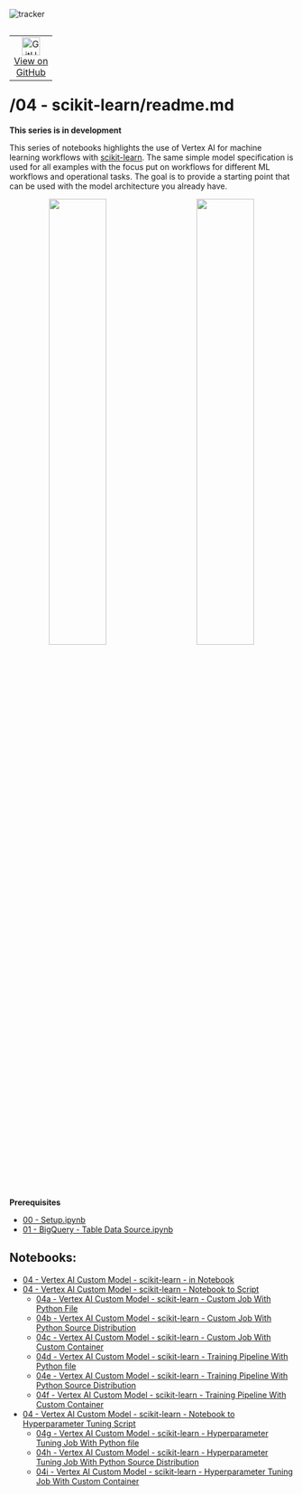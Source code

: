 ![tracker](https://us-central1-vertex-ai-mlops-369716.cloudfunctions.net/pixel-tracking?path=statmike%2Fvertex-ai-mlops%2F04+-+scikit-learn&file=readme.md)
<!--- header table --->
<table align="left">     
  <td style="text-align: center">
    <a href="https://github.com/statmike/vertex-ai-mlops/blob/main/04%20-%20scikit-learn/readme.md">
      <img width="32px" src="https://www.svgrepo.com/download/217753/github.svg" alt="GitHub logo">
      <br>View on<br>GitHub
    </a>
  </td>
</table><br/><br/><br/><br/>

---
# /04 - scikit-learn/readme.md

**This series is in development**

This series of notebooks highlights the use of Vertex AI for machine learning workflows with [scikit-learn](https://scikit-learn.org/).  The same simple model specification is used for all examples with the focus put on workflows for different ML workflows and operational tasks.  The goal is to provide a starting point that can be used with the model architecture you already have.

<p align="center" width="100%">
    <img src="../architectures/overview/training.png" width="45%">
    &nbsp; &nbsp; &nbsp; &nbsp;
    <img src="../architectures/overview/training2.png" width="45%">
</p>

**Prerequisites**
- [00 - Setup.ipynb](../00%20-%20Setup/00%20-%20Environment%20Setup.ipynb)
- [01 - BigQuery - Table Data Source.ipynb](../01%20-%20Data%20Sources/01%20-%20BigQuery%20-%20Table%20Data%20Source.ipynb)

## Notebooks:
- [04 - Vertex AI Custom Model - scikit-learn - in Notebook](./04%20-%20Vertex%20AI%20Custom%20Model%20-%20scikit-learn%20-%20in%20Notebook.ipynb)
- [04 - Vertex AI Custom Model - scikit-learn - Notebook to Script](./04%20-%20Vertex%20AI%20Custom%20Model%20-%20scikit-learn%20-%20Notebook%20to%20Script.ipynb)
    - [04a - Vertex AI Custom Model - scikit-learn - Custom Job With Python File](./04a%20-%20Vertex%20AI%20Custom%20Model%20-%20scikit-learn%20-%20Custom%20Job%20With%20Python%20File.ipynb)
    - [04b - Vertex AI Custom Model - scikit-learn - Custom Job With Python Source Distribution](./04b%20-%20Vertex%20AI%20Custom%20Model%20-%20scikit-learn%20-%20Custom%20Job%20With%20Python%20Source%20Distribution.ipynb)
    - [04c - Vertex AI Custom Model - scikit-learn - Custom Job With Custom Container](./04c%20-%20Vertex%20AI%20Custom%20Model%20-%20scikit-learn%20-%20Custom%20Job%20With%20Custom%20Container.ipynb)
    - [04d - Vertex AI Custom Model - scikit-learn - Training Pipeline With Python file](./04d%20-%20Vertex%20AI%20Custom%20Model%20-%20scikit-learn%20-%20Training%20Pipeline%20With%20Python%20file.ipynb)
    - [04e - Vertex AI Custom Model - scikit-learn - Training Pipeline With Python Source Distribution](./04e%20-%20Vertex%20AI%20Custom%20Model%20-%20scikit-learn%20-%20Training%20Pipeline%20With%20Python%20Source%20Distribution.ipynb)
    - [04f - Vertex AI Custom Model - scikit-learn - Training Pipeline With Custom Container](./04f%20-%20Vertex%20AI%20Custom%20Model%20-%20scikit-learn%20-%20Training%20Pipeline%20With%20Custom%20Container.ipynb)
- [04 - Vertex AI Custom Model - scikit-learn - Notebook to Hyperparameter Tuning Script](./04%20-%20Vertex%20AI%20Custom%20Model%20-%20scikit-learn%20-%20Notebook%20to%20Hyperparameter%20Tuning%20Script.ipynb)
    - [04g - Vertex AI Custom Model - scikit-learn - Hyperparameter Tuning Job With Python file](./04g%20-%20Vertex%20AI%20Custom%20Model%20-%20scikit-learn%20-%20Hyperparameter%20Tuning%20Job%20With%20Python%20file.ipynb)
    - [04h - Vertex AI Custom Model - scikit-learn - Hyperparameter Tuning Job With Python Source Distribution](04h%20-%20Vertex%20AI%20Custom%20Model%20-%20scikit-learn%20-%20Hyperparameter%20Tuning%20Job%20With%20Python%20Source%20Distribution.ipynb)
    - [04i - Vertex AI Custom Model - scikit-learn - Hyperparameter Tuning Job With Custom Container](./04i%20-%20Vertex%20AI%20Custom%20Model%20-%20scikit-learn%20-%20Hyperparameter%20Tuning%20Job%20With%20Custom%20Container.ipynb)


